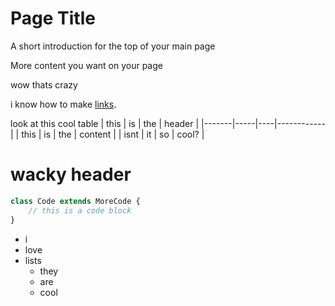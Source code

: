 # Page Title

A short introduction for the top of your main page


More content you want on your page

wow thats crazy

i know how to make [links](https://github.com/LeotomasMC).

look at this cool table
| this  | is  | the  | header  |
|-------|-----|----|------------|
| this  | is  | the  | content  |
| isnt | it | so | cool? |

# wacky header

```hx
class Code extends MoreCode {
    // this is a code block
}
```

- i
- love
- lists
    - they
    - are
    - cool